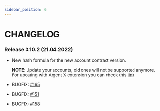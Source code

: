 ```yaml
---
sidebar_position: 6
---
```


# CHANGELOG

### Release 3.10.2 (21.04.2022)

- New hash formula for the new account contract version.

  **NOTE**: Update your accounts, old ones will not be supported anymore. For updating with Argent X extension you can check this [link](https://github.com/argentlabs/argent-x/pull/522)

- BUGFIX: [#165](https://github.com/0xs34n/starknet.js/issues/165)
- BUGFIX: [#151](https://github.com/0xs34n/starknet.js/issues/151)
- BUGFIX: [#158](https://github.com/0xs34n/starknet.js/issues/158)
